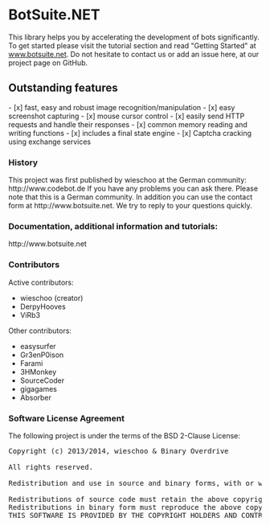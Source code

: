 ﻿BotSuite.NET
=============

This library helps you by accelerating the development of bots significantly. 
To get started please visit the tutorial section and read "Getting Started" at
www.botsuite.net. Do not hesitate to contact us or add an issue here, at our project page on GitHub.


<h2>Outstanding features</h2>
- [x] fast, easy and robust image recognition/manipulation
- [x] easy screenshot capturing
- [x] mouse cursor control
- [x] easily send HTTP requests and handle their responses
- [x] common memory reading and writing functions
- [x] includes a final state engine
- [x] Captcha cracking using exchange services

<h3>History</h3>
This project was first published by wieschoo at the German community:
http://www.codebot.de
If you have any problems you can ask there. Please note that this is a German community. In addition you can use the contact form at http://www.botsuite.net. We try to reply to your questions quickly.

<h3>Documentation, additional information and tutorials:</h3>
http://www.botsuite.net

<h3>Contributors</h3>
Active contributors:
<ul>
<li>wieschoo (creator)</li>
<li>DerpyHooves</li>
<li>ViRb3</li>
</ul>
Other contributors:
<ul>
<li>easysurfer</li>
<li>Gr3enP0ison</li>
<li>Farami</li>
<li>3HMonkey</li>
<li>SourceCoder</li>
<li>gigagames</li>
<li>Absorber</li>
</ul>


<h3>Software License Agreement</h3>

The following project is under the terms of the BSD 2-Clause License:
<pre>
Copyright (c) 2013/2014, wieschoo & Binary Overdrive

All rights reserved.

Redistribution and use in source and binary forms, with or without modification, are permitted provided that the following conditions are met:

Redistributions of source code must retain the above copyright notice, this list of conditions and the following disclaimer.
Redistributions in binary form must reproduce the above copyright notice, this list of conditions and the following disclaimer in the documentation and/or other materials provided with the distribution.
THIS SOFTWARE IS PROVIDED BY THE COPYRIGHT HOLDERS AND CONTRIBUTORS “AS IS” AND ANY EXPRESS OR IMPLIED WARRANTIES, INCLUDING, BUT NOT LIMITED TO, THE IMPLIED WARRANTIES OF MERCHANTABILITY AND FITNESS FOR A PARTICULAR PURPOSE ARE DISCLAIMED. IN NO EVENT SHALL THE COPYRIGHT HOLDER OR CONTRIBUTORS BE LIABLE FOR ANY DIRECT, INDIRECT, INCIDENTAL, SPECIAL, EXEMPLARY, OR CONSEQUENTIAL DAMAGES (INCLUDING, BUT NOT LIMITED TO, PROCUREMENT OF SUBSTITUTE GOODS OR SERVICES; LOSS OF USE, DATA, OR PROFITS; OR BUSINESS INTERRUPTION) HOWEVER CAUSED AND ON ANY THEORY OF LIABILITY, WHETHER IN CONTRACT, STRICT LIABILITY, OR TORT (INCLUDING NEGLIGENCE OR OTHERWISE) ARISING IN ANY WAY OUT OF THE USE OF THIS SOFTWARE, EVEN IF ADVISED OF THE POSSIBILITY OF SUCH DAMAGE.
</pre>
